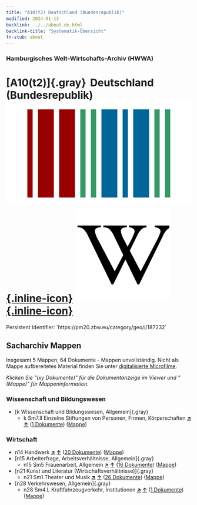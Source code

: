 ```yaml
---
title: "A10(t2) Deutschland (Bundesrepublik)"
modified: 2024-01-13
backlink: ../../about.de.html
backlink-title: "Systematik-Übersicht"
fn-stub: about
---
```


### Hamburgisches Welt-Wirtschafts-Archiv (HWWA)

# [A10(t2)]{.gray}&#8201; Deutschland (Bundesrepublik) &#160; [![Wikidata](/images/Wikidata-logo.svg "Wikidata"){.inline-icon}](http://www.wikidata.org/entity/Q713750) [![Wikipedia](/images/Wikipedia-W.svg "Wikipedia"){.inline-icon}](https://de.wikipedia.org/wiki/Geschichte_der_Bundesrepublik_Deutschland_(bis_1990))

<div class="hint">Persistent Identifier: `https://pm20.zbw.eu/category/geo/i/187232`</div>







## Sacharchiv Mappen









Insgesamt 5 Mappen, 64 Dokumente - Mappen unvollständig.
Nicht als Mappe aufbereitetes Material finden Sie unter [digitalisierte Microfilme](/film/h1_sh.de.html).

_Klicken Sie "(xy Dokumente)" für die Dokumentanzeige im Viewer und "(Mappe)" für Mappeninformation._




### Wissenschaft und Bildungswesen

- [k Wissenschaft und Bildungswesen, Allgemein]{.gray}
  - k Sm7.II Einzelne Stiftungen von Personen, Firmen, Körperschaften [**&nearr;**](../../../subject/i/187226/about.de.html "Einzelne Stiftungen von Personen, Firmen, Körperschaften (in der ganzen Welt)") [**&uarr;**](../../../subject/about.de.html#k_Sm7.II "Sachsystematik") (<a href="https://pm20.zbw.eu/iiifview/folder/sh/187232,187226" title="über: Deutschland (Bundesrepublik) : Einzelne Stiftungen von Personen, Firmen, Körperschaften" target="_blank">1 Dokumente</a>) ([Mappe](../../../../folder/sh/1872xx/187232/1872xx/187226/about.de.html))

### Wirtschaft

- n14 Handwerk [**&nearr;**](../../../subject/i/145135/about.de.html "Handwerk (in der ganzen Welt)") [**&uarr;**](../../../subject/about.de.html#n14 "Sachsystematik") (<a href="https://pm20.zbw.eu/iiifview/folder/sh/187232,145135" title="über: Deutschland (Bundesrepublik) : Handwerk" target="_blank">20 Dokumente</a>) ([Mappe](../../../../folder/sh/1872xx/187232/1451xx/145135/about.de.html))
- [n15 Arbeiterfrage, Arbeitsverhältnisse, Allgemein]{.gray}
  - n15 Sm5 Frauenarbeit, Allgemein [**&nearr;**](../../../subject/i/145166/about.de.html "Frauenarbeit, Allgemein (in der ganzen Welt)") [**&uarr;**](../../../subject/about.de.html#n15_Sm5 "Sachsystematik") (<a href="https://pm20.zbw.eu/iiifview/folder/sh/187232,145166" title="über: Deutschland (Bundesrepublik) : Frauenarbeit, Allgemein" target="_blank">16 Dokumente</a>) ([Mappe](../../../../folder/sh/1872xx/187232/1451xx/145166/about.de.html))
- [n21 Kunst und Literatur (Wirtschaftsverhältnisse)]{.gray}
  - n21 Sm1 Theater und Musik [**&nearr;**](../../../subject/i/145297/about.de.html "Theater und Musik (in der ganzen Welt)") [**&uarr;**](../../../subject/about.de.html#n21_Sm1 "Sachsystematik") (<a href="https://pm20.zbw.eu/iiifview/folder/sh/187232,145297" title="über: Deutschland (Bundesrepublik) : Theater und Musik" target="_blank">26 Dokumente</a>) ([Mappe](../../../../folder/sh/1872xx/187232/1452xx/145297/about.de.html))
- [n28 Verkehrswesen, Allgemein]{.gray}
  - n28 Sm4.L Kraftfahrzeugverkehr, Institutionen [**&nearr;**](../../../subject/i/199515/about.de.html "Kraftfahrzeugverkehr, Institutionen (in der ganzen Welt)") [**&uarr;**](../../../subject/about.de.html#n28_Sm4.L "Sachsystematik") (<a href="https://pm20.zbw.eu/iiifview/folder/sh/187232,199515" title="über: Deutschland (Bundesrepublik) : Kraftfahrzeugverkehr, Institutionen" target="_blank">1 Dokumente</a>) ([Mappe](../../../../folder/sh/1872xx/187232/1995xx/199515/about.de.html))



<a id="filmsections" />










